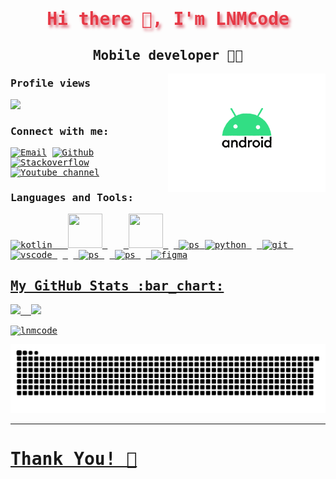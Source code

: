 <!--
**LNMCode/LNMCode** is a ✨ _special_ ✨ repository because its `README.md` (this file) appears on your GitHub profile.

Here are some ideas to get you started:

- 🔭 I’m currently working on ...
- 🌱 I’m currently learning ...
- 👯 I’m looking to collaborate on ...
- 🤔 I’m looking for help with ...
- 💬 Ask me about ...
- 📫 How to reach me: ...
- 😄 Pronouns: ...
- ⚡ Fun fact: ...
-->
<samp>
  <h1 align="center" style="color:#e63946;text-shadow: 3px 4px 4px rgba(205, 50, 70, 0.7);">Hi there 👋, I'm LNMCode</h1>
  <h2 align="center">Mobile developer 👨‍💻</h2>

  <p align="center">
    <img src="https://github.com/LNMCode/LNMCode/blob/main/pictures/android_my_git_gif.gif" width="50%" align="right" >
  </p>
  <h3>Profile views</h3>
  <a href="https://github.com/LNMCode">
    <img src="https://komarev.com/ghpvc/?username=LNMCode&style=for-the-badge">
  </a>
    
<h3>Connect with me:</h3>
<p>
<a target="_blank" href="mailto:longnmp31@gmail.com"><img alt="Email" src="https://img.shields.io/badge/Email-LNMCode-red?style=for-the-badge&logo=email"></a>
<a target="_blank" href="https://github.com/LNMCode/LNMCode"><img alt="Github" src="https://img.shields.io/badge/Github-LNMCode-blue?style=for-the-badge&logo=github"></a>
<a target="_blank" href="https://stackoverflow.com/users/edit/15537176"><img alt="Stackoverflow" src="https://img.shields.io/badge/Stackoverflow-LNMCode-orange?style=for-the-badge&logo=stackoverflow"></a>
<a target="_blank" href="https://www.youtube.com/channel/UC2MMVD-OEax_kHd1z2g7LbQ"><img alt="Youtube channel" src="https://img.shields.io/badge/Youtube-LNMCode-red?style=for-the-badge&logo=youtube"></a>

</p>
<h3 >Languages and Tools:</h3>
<p ><a href="https://kotlinlang.org/" target="_blank"> <img src="https://upload.wikimedia.org/wikipedia/commons/7/74/Kotlin_Icon.png" alt="kotlin" width="35" height="35"/>   &ensp;
  <a href="https://flutter.dev/" target="_blank"> <img src="https://storage.googleapis.com/cms-storage-bucket/4fd5520fe28ebf839174.svg" width="55" height="55"/> 
  </a>&ensp;
 </a>&ensp;<a href="https://developer.android.com/" target="_blank"> <img src="https://developer.android.com/images/logos/android.svg" width="55" height="55"/> 
  </a>&ensp;<a href="https://developer.android.com/studio" target="_blank"> <img src="https://i.postimg.cc/wMgW67VC/android-studio.png" alt="ps" width="40" height="40"/>
  <a href="https://www.python.org" target="_blank"> <img src="https://upload.wikimedia.org/wikipedia/commons/thumb/c/c3/Python-logo-notext.svg/1024px-Python-logo-notext.svg.png" alt="python" width="40" height="40"/>
 </a>&ensp;<a href="https://git-scm.com/" target="_blank"> <img src="https://www.vectorlogo.zone/logos/git-scm/git-scm-icon.svg" alt="git" width="40" height="40"/> 
 </a>&ensp;<a href="https://code.visualstudio.com" target="_blank"> <img src="https://logojinni.com/image/logos/visual%20studio%20code-687.svg" alt="vscode" width="40" height="40"/> 
</a>&ensp;<a href="https://docs.google.com/spreadsheets/u/0/" target="_blank"> 
</a>&ensp;<a href="https://www.postman.com/" target="_blank"> <img src="https://seeklogo.com/images/P/postman-logo-0087CA0D15-seeklogo.com.png" alt="ps" width="40" height="40"/>
</a>&ensp;<a href="https://www.adobe.com/tr/products/xd.html" target="_blank"> <img src="https://upload.wikimedia.org/wikipedia/commons/thumb/c/c2/Adobe_XD_CC_icon.svg/200px-Adobe_XD_CC_icon.svg.png" alt="ps" width="40" height="40"/>
  </a> 
   </a>&ensp;<a href="https://www.figma.com/" target="_blank"> <img src="https://upload.wikimedia.org/wikipedia/commons/3/33/Figma-logo.svg" alt="figma" width="40" height="40"/> 

</p>



<h2 >My GitHub Stats :bar_chart:</h2>
<p>
  <img src="https://github-readme-stats.vercel.app/api?username=lnmcode&show_icons=true&theme=tokyonight" height="160">&ensp;
  <img src="https://github-readme-stats.vercel.app/api/top-langs/?username=lnmcode&layout=compact&theme=tokyonight" height="160">
</p>
  
<p><img align="center" src="https://github-readme-streak-stats.herokuapp.com/?user=LNMCode&theme=dark&background=0d1117&date_format=M%20j%5B%2C%20Y%5D" alt="lnmcode" /></p>
  
![snake gif](https://raw.githubusercontent.com/lnmcode/lnmcode/output/github-contribution-grid-snake.svg)
 
<hr>
<h1>Thank You! 🤵 </h1>
<br>
